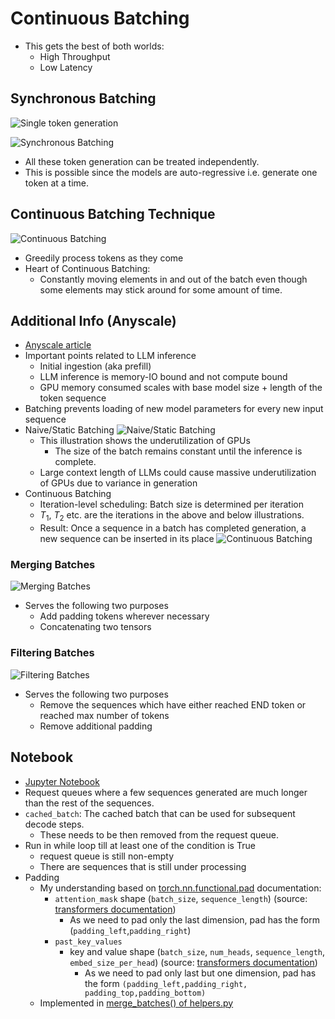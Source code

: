 # Continuous Batching

- This gets the best of both worlds:
  - High Throughput
  - Low Latency

## Synchronous Batching

![Single token generation](../images/3_0.png)

![Synchronous Batching](../images/3_1.png)

- All these token generation can be treated independently.
- This is possible since the models are auto-regressive i.e. generate one token at a time.

## Continuous Batching Technique

![Continuous Batching](../images/3_2.png)

- Greedily process tokens as they come
- Heart of Continuous Batching:
  - Constantly moving elements in and out of the batch even though some elements may stick around for some amount of time.

## Additional Info (Anyscale)

- [Anyscale article](https://www.anyscale.com/blog/continuous-batching-llm-inference)
- Important points related to LLM inference
  - Initial ingestion (aka prefill)
  - LLM inference is memory-IO bound and not compute bound
  - GPU memory consumed scales with base model size + length of the token sequence
- Batching prevents loading of new model parameters for every new input sequence
- Naive/Static Batching
  ![Naive/Static Batching](../images/3_3.png)
  - This illustration shows the underutilization of GPUs
    - The size of the batch remains constant until the inference is complete.
  - Large context length of LLMs could cause massive underutilization of GPUs due to variance in generation
- Continuous Batching
  - Iteration-level scheduling: Batch size is determined per iteration
  - $T_1$, $T_2$ etc. are the iterations in the above and below illustrations.
  - Result: Once a sequence in a batch has completed generation, a new sequence can be inserted in its place
  ![Continuous Batching](../images/3_4.png)

### Merging Batches

![Merging Batches](../images/3_5.png)

- Serves the following two purposes
  - Add padding tokens wherever necessary
  - Concatenating two tensors

### Filtering Batches

![Filtering Batches](../images/3_6.png)

- Serves the following two purposes
  - Remove the sequences which have either reached END token or reached max number of tokens
  - Remove additional padding

## Notebook

- [Jupyter Notebook](../code/Lesson_3-Continuous_Batching.ipynb)
- Request queues where a few sequences generated are much longer than the rest of the sequences.
- `cached_batch`: The cached batch that can be used for subsequent decode steps.
  - These needs to be then removed from the request queue.
- Run in while loop till at least one of the condition is True
  - request queue is still non-empty
  - There are sequences that is still under processing
- Padding
  - My understanding based on [torch.nn.functional.pad](https://pytorch.org/docs/stable/generated/torch.nn.functional.pad.html) documentation:
    - `attention_mask` shape (`batch_size`, `sequence_length`) (source: [transformers documentation](https://huggingface.co/docs/transformers/v4.35.2/en/model_doc/gpt2#transformers.GPT2Model.forward.attention_mask))
      - As we need to pad only the last dimension, pad has the form (`padding_left`,`padding_right`)
    - `past_key_values`
      - key and value shape (`batch_size`, `num_heads`, `sequence_length`, `embed_size_per_head`) (source: [transformers documentation](https://huggingface.co/docs/transformers/v4.35.2/en/model_doc/gpt2#transformers.GPT2Model.forward))
        - As we need to pad only last but one dimension, pad has the form `(padding_left,padding_right, padding_top,padding_bottom)`
  - Implemented in [merge_batches() of helpers.py](../code/helpers.py)
